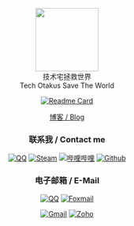 <div align="center">
  
<img src="https://muxmus.com/img/bk_8.png" width = "128" height = "128" align=center />

<br>
技术宅拯救世界
<br>
Tech Otakus Save The World
<br>

<!--
**1210718010/1210718010** is a ✨ _special_ ✨ repository because its `README.md` (this file) appears on your GitHub profile.

Here are some ideas to get you started:

- 🔭 I’m currently working on ...
- 🌱 I’m currently learning ...
- 👯 I’m looking to collaborate on ...
- 🤔 I’m looking for help with ...
- 💬 Ask me about ...
- 📫 How to reach me: ...
- 😄 Pronouns: ...
- ⚡ Fun fact: ...
-->

[![Readme Card](https://github-readme-stats-beta-amber-44.vercel.app/api?username=1210718010&show_icons=true&role=OWNER,ORGANIZATION_MEMBER,COLLABORATOR&locale=zh-my)](#)

[博客 / Blog](https://muxmus.com)

### 联系我 / Contact me

[![QQ](https://img.shields.io/badge/%E6%9C%A8%E8%BE%9B%E6%9C%A8%E6%9D%89-d30d13?style=flat-square&logo=tencentqq&logoColor=ffffff)](https://qm.qq.com/cgi-bin/qm/qr?k=rAN0D35rucs2u-MGcaKEHeWCG9tpTPaE)
[![Steam](https://img.shields.io/badge/1210718010-182551?style=flat-square&logo=steam&logoColor=ffffff)](https://steamcommunity.com/id/muxmus/)
[![哔哩哔哩](https://img.shields.io/badge/%E6%9C%A8%E8%BE%9B%E6%9C%A8%E6%9D%89-00a1d6?style=flat-square&logo=bilibili&logoColor=ffffff)](https://space.bilibili.com/397649728/)
[![Github](https://img.shields.io/badge/1210718010-000000?style=flat-square&logo=github&logoColor=ffffff)](https://github.com/1210718010)

### 电子邮箱 / E-Mail

[![QQ](https://img.shields.io/badge/muxmus-%40qq.com-4169e1?style=flat-square)](mailto:muxmus@qq.com)
[![Foxmail](https://img.shields.io/badge/muxmus-%40foxmail.com-cd5c5c?style=flat-square)](mailto:muxmus@foxmail.com)

[![Gmail](https://img.shields.io/badge/dzb1211-%40gmail.com-fabd03?style=flat-square)](mailto:dzb1211@gmail.com)
[![Zoho](https://img.shields.io/badge/i-%40muxmus.com-228b22?style=flat-square)](mailto:i@muxmus.com) 
